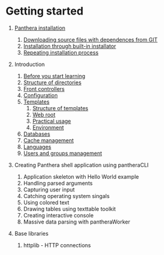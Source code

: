 Getting started
=================

1. [Panthera installation](https://github.com/Panthera-Framework/panthera-docs/blob/master/src/english/panthera-installation/index.md)
    1. [Downloading source files with dependences from GIT](https://github.com/Panthera-Framework/panthera-docs/blob/master/src/english/panthera-installation/index.md#downloading-source-files-with-dependences-from-git)
    2. [Installation through built-in installator](https://github.com/Panthera-Framework/panthera-docs/blob/master/src/english/panthera-installation/index.md#installation-through-built-in-installator)
    3. [Repeating installation process](https://github.com/Panthera-Framework/panthera-docs/blob/master/src/english/panthera-installation/index.md#repeating-installation-process)

2. Introduction
    1. [Before you start learning](https://github.com/Panthera-Framework/panthera-docs/blob/master/src/english/introduction/before-you-start.md)
    2. [Structure of directories](https://github.com/Panthera-Framework/panthera-docs/blob/master/src/english/introduction/directory-structure.md)
    3. [Front controllers](https://github.com/Panthera-Framework/panthera-docs/blob/master/src/english/introduction/front-controllers.md)
    4. [Configuration](https://github.com/Panthera-Framework/panthera-docs/blob/master/src/english/introduction/configuration.md)
    5. [Templates](https://github.com/Panthera-Framework/panthera-docs/blob/master/src/english/introduction/templates.md)
        1. [Structure of templates](https://github.com/Panthera-Framework/panthera-docs/blob/master/src/english/introduction/templates.md#structure-of-templates)
        2. [Web root](https://github.com/Panthera-Framework/panthera-docs/blob/master/src/english/introduction/templates.md#web-root)
        3. [Practical usage](https://github.com/Panthera-Framework/panthera-docs/blob/master/src/english/introduction/templates.md#practical-usage)
        4. [Environment](https://github.com/Panthera-Framework/panthera-docs/blob/master/src/english/introduction/templates.md#environment)
    6. [Databases](https://github.com/Panthera-Framework/panthera-docs/blob/master/src/english/introduction/databases.md)
    7. [Cache management](https://github.com/Panthera-Framework/panthera-docs/blob/master/src/english/introduction/cache.md)
    8. [Languages](https://github.com/Panthera-Framework/panthera-docs/blob/master/src/english/introduction/languages.md)
    9. [Users and groups management](https://github.com/Panthera-Framework/panthera-docs/blob/master/src/english/introduction/users-and-groups.md)

3. Creating Panthera shell application using pantheraCLI
    1. Application skeleton with Hello World example
    2. Handling parsed arguments
    3. Capturing user input
    4. Catching operating system singals
    5. Using colored text
    6. Drawing tables using texttable toolkit
    7. Creating interactive console
    8. Massive data parsing with pantheraWorker

4. Base libraries
    1. httplib - HTTP connections
